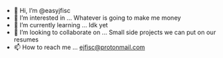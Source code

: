 - 👋 Hi, I’m @easyjfisc
- 👀 I’m interested in ... Whatever is going to make me money
- 🌱 I’m currently learning ... Idk yet
- 💞️ I’m looking to collaborate on ... Small side projects we can put on our resumes
- 📫 How to reach me ... ejfisc@protonmail.com

<!---
easyjfisc/easyjfisc is a ✨ special ✨ repository because its `README.md` (this file) appears on your GitHub profile.
You can click the Preview link to take a look at your changes.
--->
